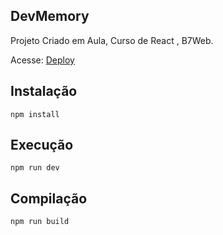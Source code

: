 ## DevMemory

Projeto Criado em Aula, Curso de React , B7Web.

Acesse: [Deploy](https://devi-memory.netlify.app)

## Instalação

`npm install`

## Execução

`npm run dev`

## Compilação

`npm run build`
